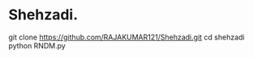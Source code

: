 # Shehzadi.          
git clone https://github.com/RAJAKUMAR121/Shehzadi.git
cd shehzadi
python RNDM.py
